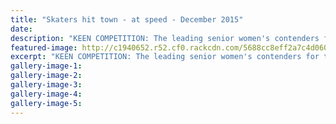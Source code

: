 ```yaml
---
title: "Skaters hit town - at speed - December 2015"
date: 
description: "KEEN COMPETITION: The leading senior women's contenders for the nationals over the next six days are Daina Gibbs, left, Dahna Penty, Wanganui's Rebecca Smith, Nicole Begg & Whanganui's Melissa White."
featured-image: http://c1940652.r52.cf0.rackcdn.com/5688cc8eff2a7c4d06000e29/Skating-Rebecca-Smith--Melissa-White.jpg
excerpt: "KEEN COMPETITION: The leading senior women's contenders for the nationals over the next six days are Daina Gibbs, left, Dahna Penty, Wanganui's Rebecca Smith, Nicole Begg and Whanganui's Melissa White."
gallery-image-1: 
gallery-image-2: 
gallery-image-3: 
gallery-image-4: 
gallery-image-5: 
---
```

